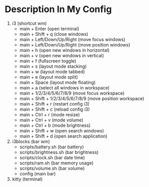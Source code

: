# Description In My Config
1. i3 (shortcut wm)
   - main + Enter (open terminal)
   - main + Shift + q (close windows)
   - main + Left/Down/Up/Right (move focus windows)
   - main + Left/Down/Up/Right (move position windows)
   - main + h (open new windows in horizontal)
   - main + v (open new windows in vertical)
   - main + f (fullscreen toggle)
   - main + s (layout mode stacking)
   - main + w (layout mode tabbed)
   - main + e (layout mode split)
   - main + Space (layout mode floating)
   - main + a (select all windows in workspace)
   - main + 1/2/3/4/5/6/7/8/9 (move focus workspace)
   - main + Shift + 1/2/3/4/5/6/7/8/9 (move position workspace)
   - main + Shift + r (restart config i3)
   - main + Shift + c (reload config i3)
   - main + Ctrl + r (mode resize)
   - main + Ctrl + v (mode volume)
   - main + Ctrl + b (mode brightness)
   - main + Shift + w (open search windows)
   - main + Shift + d (open search application)
2. i3blocks (bar wm)
   - scripts/battery.sh (bar battery)
   - scripts/brightness.sh (bar brightness)
   - scripts/clock.sh (bar date time)
   - scripts/ram.sh (bar memory usage)
   - scripts/volume.sh (bar volume)
   - config (main bar)
3. kitty (terminal)
